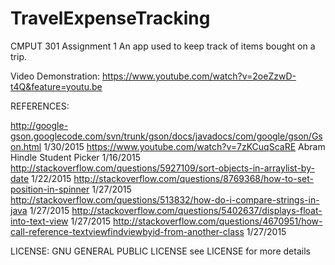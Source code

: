 # TravelExpenseTracking
CMPUT 301 Assignment 1
An app used to keep track of items bought on a trip.

Video Demonstration: 
https://www.youtube.com/watch?v=2oeZzwD-t4Q&feature=youtu.be

REFERENCES:

http://google-gson.googlecode.com/svn/trunk/gson/docs/javadocs/com/google/gson/Gson.html 1/30/2015
https://www.youtube.com/watch?v=7zKCuqScaRE Abram Hindle Student Picker 1/16/2015
http://stackoverflow.com/questions/5927109/sort-objects-in-arraylist-by-date 1/22/2015
http://stackoverflow.com/questions/8769368/how-to-set-position-in-spinner 1/27/2015
http://stackoverflow.com/questions/513832/how-do-i-compare-strings-in-java 1/27/2015
http://stackoverflow.com/questions/5402637/displays-float-into-text-view 1/27/2015
http://stackoverflow.com/questions/4670951/how-call-reference-textviewfindviewbyid-from-another-class 1/27/2015

LICENSE: GNU GENERAL PUBLIC LICENSE
see LICENSE for more details
